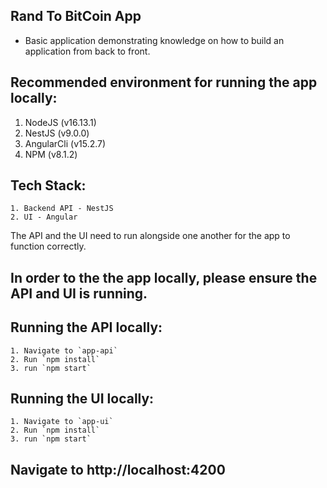 ## Rand To BitCoin App ##

- Basic application demonstrating knowledge on how to build an 
application from back to front.

## Recommended environment for running the app locally: 

1. NodeJS (v16.13.1)
2. NestJS (v9.0.0)
3. AngularCli (v15.2.7)
4. NPM (v8.1.2) 

## Tech Stack:

    1. Backend API - NestJS
    2. UI - Angular

The API and the UI need to run alongside one another for the app to function correctly.

## In order to the the app locally, please ensure the API and UI is running.
## Running the API locally:

    1. Navigate to `app-api`
    2. Run `npm install`
    3. run `npm start`

## Running the UI locally:

    1. Navigate to `app-ui`
    2. Run `npm install`
    3. run `npm start`

## Navigate to http://localhost:4200